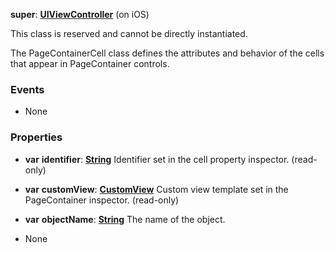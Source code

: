 **super**: **[UIViewController](UIViewController.md)** (on iOS)

This class is reserved and cannot be directly instantiated.

The PageContainerCell class defines the attributes and behavior of the cells that appear in PageContainer controls.

### Events

* None

### Properties

* **var** **identifier**: **[String](../gravity/string.md)**
Identifier set in the cell property inspector. \(read-only\)

* **var** **customView**: **[CustomView](CustomView.md)**
Custom view template set in the PageContainer inspector. \(read-only\)

* **var** **objectName**: **[String](../gravity/string.md)**
The name of the object.



* None

